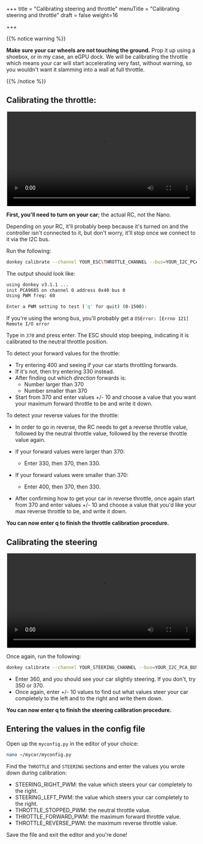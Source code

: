 +++
title = "Calibrating steering and throttle"
menuTitle = "Calibrating steering and throttle"
draft = false
weight=16

+++

{{% notice warning %}}

**Make sure your car wheels are not touching the ground.** Prop it up using a shoebox, or in my case, an eGPU dock. We will be calibrating the throttle which means your car will start accelerating very fast, without warning, so you wouldn't want it slamming into a wall at full throttle.

{{% /notice %}}

## Calibrating the throttle:

<center><video controls src="/video/throttle_calibration.mp4" autoplay loop width="500px"></video></center>

**First, you'll need to turn on your car**; the actual RC, not the Nano.

Depending on your RC, it'll probably beep because it's turned on and the controller isn't connected to it, but don't worry, it'll stop once we connect to it via the I2C bus.

Run the following:

```bash
donkey calibrate --channel YOUR_ESC\THROTTLE_CHANNEL --bus=YOUR_I2C_PCA_BUS
```

The output should look like:

```bash
using donkey v3.1.1 ...
init PCA9685 on channel 0 address 0x40 bus 0
Using PWM freq: 60

Enter a PWM setting to test ('q' for quit) (0-1500):
```

If you're using the wrong bus, you'll probably get a `OSError: [Errno 121] Remote I/O error`

Type in `370` and press enter. The ESC should stop beeping, indicating it is calibrated to the neutral throttle position.

To detect your forward values for the throttle:

- Try entering 400 and seeing if your car starts throttling forwards.
- If it's not, then try entering 330 instead.
- After finding out which *direction* forwards is:
  - Number larger than 370
  - Number smaller than 370
- Start from 370 and enter values +/- 10 and choose a value that you want your maximum forward throttle to be and write it down.

To detect your reverse values for the throttle:

- In order to go in reverse, the RC needs to get a reverse throttle value, followed by the neutral throttle value, followed by the reverse throttle value again.

- If your forward values were larger than 370:
  - Enter 330, then 370, then 330.
- If your forward values were smaller than 370:
  - Enter 400, then 370, then 330.
- After confirming how to get your car in reverse throttle, once again start from 370 and enter values +/- 10 and choose a value that you'd like your max reverse throttle to be, and write it down.

**You can now enter q to finish the throttle calibration procedure.**

## Calibrating the steering

<center><video controls src="/video/steering_calibration.mp4" autoplay loop width="500px"></video></center>

Once again, run the following:

```bash
donkey calibrate --channel YOUR_STEERING_CHANNEL --bus=YOUR_I2C_PCA_BUS
```

- Enter 360, and you should see your car slightly steering. If you don't, try 350 or 370.
- Once again, enter +/- 10 values to find out what values steer your car completely to the left and to the right and write them down.

**You can now enter q to finish the steering calibration procedure.**

## Entering the values in the config file

Open up the `myconfig.py` in the editor of your choice:

```bash
nano ~/mycar/myconfig.py
```

Find the `THROTTLE` and `STEERING` sections and enter the values you wrote down during calibration:

- STEERING_RIGHT_PWM: the value which steers your car completely to the right.
- STEERING_LEFT_PWM: the value which steers your car completely to the right.
- THROTTLE_STOPPED_PWM: the neutral throttle value.
- THROTTLE_FORWARD_PWM: the maximum forward throttle value.
- THROTTLE_REVERSE_PWM: the maximum reverse throttle value.

Save the file and exit the editor and you're done!
